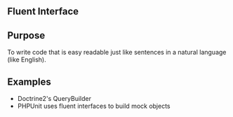 Fluent Interface
-----------------

Purpose
-------

To write code that is easy readable just like sentences in a natural
language (like English).

Examples
--------

-  Doctrine2's QueryBuilder
-  PHPUnit uses fluent interfaces to build mock objects
